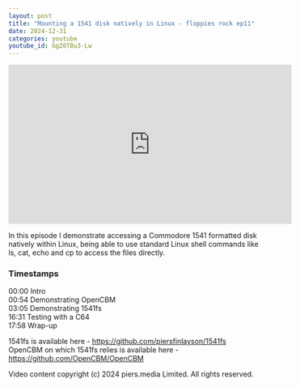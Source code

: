 ```yaml
---
layout: post
title: "Mounting a 1541 disk natively in Linux - floppies rock ep11"
date: 2024-12-31
categories: youtube
youtube_id: GgZ6TBu3-Lw
---
```


<!-- You can customize your embedded video appearance -->
<div class="video-container">
    <iframe 
        width="560" 
        height="315" 
        src="https://www.youtube.com/embed/GgZ6TBu3-Lw" 
        frameborder="0" 
        allow="accelerometer; autoplay; encrypted-media; gyroscope; picture-in-picture" 
        allowfullscreen>
    </iframe>
</div>

In this episode I demonstrate accessing a Commodore 1541 formatted disk natively within Linux, being able to use standard Linux shell commands like ls, cat, echo and cp to access the files directly.  


### Timestamps

00:00 Intro  
00:54 Demonstrating OpenCBM  
03:05 Demonstrating 1541fs  
16:31 Testing with a C64  
17:58 Wrap-up  

1541fs is available here - <https://github.com/piersfinlayson/1541fs>  
OpenCBM on which 1541fs relies is available here - <https://github.com/OpenCBM/OpenCBM>  

Video content copyright (c) 2024 piers.media Limited.  All rights reserved.  